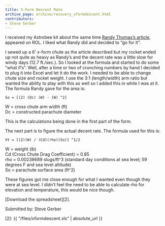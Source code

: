 ```yaml
---
title: X-Form Descent Rate
archive_page: archive/recovery_xformdescent.html
contributors:
- Steve Gerber
---
```

I received my Astrobee kit about the same time [Randy Thomas’s article](http://www.rocketryonline.com/how-to/astrobee/astrobee_proj.html), appeared on ROL.
I liked what Randy did and decided to “go for it”.

I sewed up a 6’ x-form chute as the article described but my rocket ended up not quite as heavy as Randy’s and the decent rate was a little slow for windy days (12.7 ft./sec.).
So I looked at the formula and started to do some “what if’s”.
Well, after a time or two of crunching numbers by hand I decided to plug it into Excel and let it do the work.
I needed to be able to change chute size and rocket weight.
I use the 3:1 (length/width) arm ratio but wanted the ability to play with this as well so I added this in while I was at it.
The formula Randy gave for the area is:

```
So = [(2) (Dc) (W) - (W) ^2]
```

W = cross chute arm width (ft)  
Dc = constructed parachute diameter

This is the calculations being done in the first part of the form.

The next part is to figure the actual decent rate.
The formula used for this is:

```
Vt = [(2)(W) / (Cd)(rho)(So)] ^1/2
```

W = weight (lb)  
Cd (Cross Chute Drag Coefficient) = 0.85  
rho = 0.00238689 slugs/ft^3 (standard day conditions at sea level; 59 degrees F and sea level altitude)  
So = parachute surface area (ft^2)

These figures got me close enough for what I wanted even though they were at sea level.
I didn’t feel the need to be able to calculate rho for elevation and temperature, this would be nice though.

[Download the spreadsheet][2].

Submitted by: Steve Gerber

[1]: https://web.archive.org/web/20120120160956/http://www.rocketryonline.com/how-to/astrobee/astrobee_proj.html
[2]: {{ "/files/xformdescent.xls" | absolute_url }}
